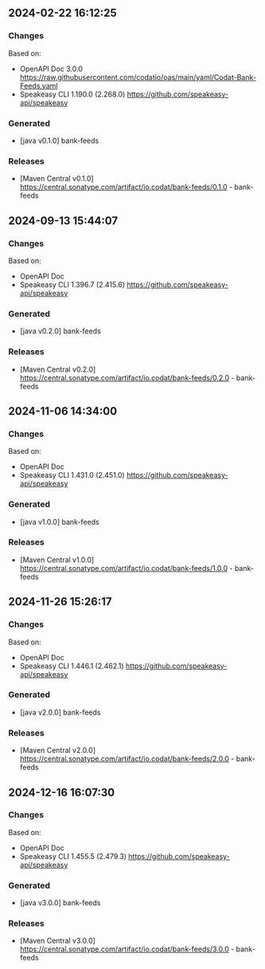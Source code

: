 

## 2024-02-22 16:12:25
### Changes
Based on:
- OpenAPI Doc 3.0.0 https://raw.githubusercontent.com/codatio/oas/main/yaml/Codat-Bank-Feeds.yaml
- Speakeasy CLI 1.190.0 (2.268.0) https://github.com/speakeasy-api/speakeasy
### Generated
- [java v0.1.0] bank-feeds
### Releases
- [Maven Central v0.1.0] https://central.sonatype.com/artifact/io.codat/bank-feeds/0.1.0 - bank-feeds

## 2024-09-13 15:44:07
### Changes
Based on:
- OpenAPI Doc  
- Speakeasy CLI 1.396.7 (2.415.6) https://github.com/speakeasy-api/speakeasy
### Generated
- [java v0.2.0] bank-feeds
### Releases
- [Maven Central v0.2.0] https://central.sonatype.com/artifact/io.codat/bank-feeds/0.2.0 - bank-feeds

## 2024-11-06 14:34:00
### Changes
Based on:
- OpenAPI Doc  
- Speakeasy CLI 1.431.0 (2.451.0) https://github.com/speakeasy-api/speakeasy
### Generated
- [java v1.0.0] bank-feeds
### Releases
- [Maven Central v1.0.0] https://central.sonatype.com/artifact/io.codat/bank-feeds/1.0.0 - bank-feeds

## 2024-11-26 15:26:17
### Changes
Based on:
- OpenAPI Doc  
- Speakeasy CLI 1.446.1 (2.462.1) https://github.com/speakeasy-api/speakeasy
### Generated
- [java v2.0.0] bank-feeds
### Releases
- [Maven Central v2.0.0] https://central.sonatype.com/artifact/io.codat/bank-feeds/2.0.0 - bank-feeds

## 2024-12-16 16:07:30
### Changes
Based on:
- OpenAPI Doc  
- Speakeasy CLI 1.455.5 (2.479.3) https://github.com/speakeasy-api/speakeasy
### Generated
- [java v3.0.0] bank-feeds
### Releases
- [Maven Central v3.0.0] https://central.sonatype.com/artifact/io.codat/bank-feeds/3.0.0 - bank-feeds